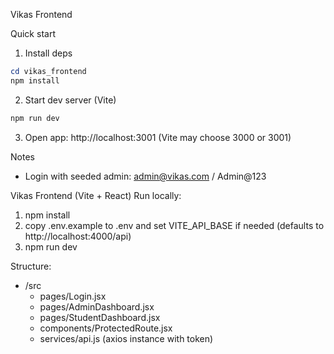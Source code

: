 Vikas Frontend

Quick start

1. Install deps

```powershell
cd vikas_frontend
npm install
```

2. Start dev server (Vite)

```powershell
npm run dev
```

3. Open app: http://localhost:3001 (Vite may choose 3000 or 3001)

Notes
- Login with seeded admin: admin@vikas.com / Admin@123

Vikas Frontend (Vite + React)
Run locally:
1. npm install
2. copy .env.example to .env and set VITE_API_BASE if needed (defaults to http://localhost:4000/api)
3. npm run dev

Structure:
- /src
  - pages/Login.jsx
  - pages/AdminDashboard.jsx
  - pages/StudentDashboard.jsx
  - components/ProtectedRoute.jsx
  - services/api.js (axios instance with token)

